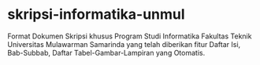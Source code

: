 # skripsi-informatika-unmul
Format Dokumen Skripsi khusus Program Studi Informatika Fakultas Teknik Universitas Mulawarman Samarinda yang telah diberikan fitur Daftar Isi, Bab-Subbab, Daftar Tabel-Gambar-Lampiran yang Otomatis.

